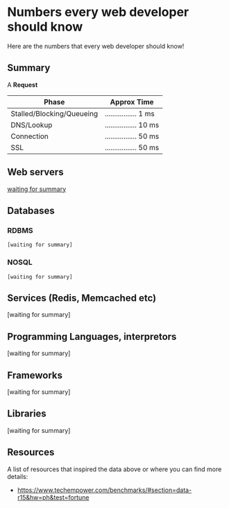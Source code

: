 # Numbers every web developer should know
Here are the numbers that every web developer should know!

## Summary

A __Request__
 
 | Phase | Approx Time |
 | --- | --- |
 | Stalled/Blocking/Queueing | ................. 1 ms |
 | DNS/Lookup | ................. 10 ms |
 | Connection | ................. 50 ms |
 | SSL | ................. 50 ms |

## Web servers
  [waiting for summary](benchmarks/webservers.md)

## Databases

  ### RDBMS
    [waiting for summary]
  ### NOSQL
    [waiting for summary]

## Services (Redis, Memcached etc)
  [waiting for summary]

## Programming Languages, interpretors
  [waiting for summary]

## Frameworks
  [waiting for summary]

## Libraries
  [waiting for summary]

## Resources
A list of resources that inspired the data above or where you can find more details:

 - https://www.techempower.com/benchmarks/#section=data-r15&hw=ph&test=fortune
